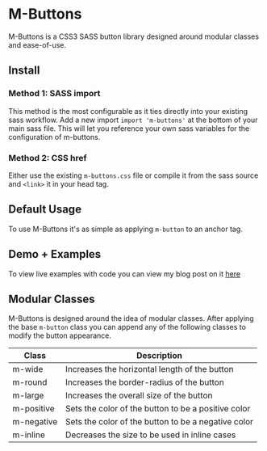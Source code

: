 # M-Buttons

M-Buttons is a CSS3 SASS button library designed around modular classes and ease-of-use.

## Install

### Method 1: SASS import

This method is the most configurable as it ties directly into your existing sass workflow. Add a new import `import 'm-buttons'` at the bottom of your main sass file. This will let you reference your own sass variables for the configuration of m-buttons.

### Method 2: CSS href

Either use the existing `m-buttons.css` file or compile it from the sass source and `<link>` it in your head tag.

## Default Usage

To use M-Buttons it's as simple as applying `m-button` to an anchor tag.

## Demo + Examples

To view live examples with code you can view my blog post on it [here](http://maxmckinney.com/?p=1185&preview=true)

## Modular Classes

M-Buttons is designed around the idea of modular classes. After applying the base `m-button` class you can append any of the following classes to modify the button appearance.

| Class     | Description       |
|------------|-----------------------------------------------------|
| m-wide     | Increases the horizontal length of the button       |
| m-round    | Increases the border-radius of the button           |
| m-large    | Increases the overall size of the button            |
| m-positive | Sets the color of the button to be a positive color |
| m-negative | Sets the color of the button to be a negative color |
| m-inline   | Decreases the size to be used in inline cases       |
